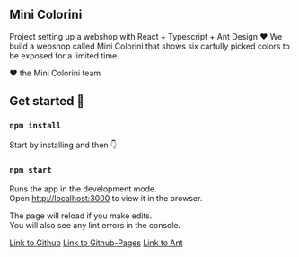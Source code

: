 
## Mini Colorini

Project setting up a webshop with React + Typescript + Ant Design ❤️
We build a webshop called Mini Colorini that shows six carfully picked colors to be exposed for a limited time.

❤️ the Mini Colorini team


## Get started 🚀

### `npm install`

Start by installing and then 👇

### `npm start`

Runs the app in the development mode.<br />
Open [http://localhost:3000](http://localhost:3000) to view it in the browser.

The page will reload if you make edits.<br />
You will also see any lint errors in the console.

[Link to Github](https://github.com/1974pontus/design-system-app)
[Link to Github-Pages](https://1974pontus.github.io/design-system-app/)
[Link to Ant](https://ant.design/)
